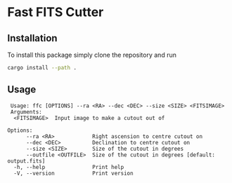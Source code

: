 # Fast FITS Cutter

## Installation
To install this package simply clone the repository and run

```bash
cargo install --path .
```

## Usage

```
 Usage: ffc [OPTIONS] --ra <RA> --dec <DEC> --size <SIZE> <FITSIMAGE> 
 Arguments:
  <FITSIMAGE>  Input image to make a cutout out of

Options:
      --ra <RA>            Right ascension to centre cutout on
      --dec <DEC>          Declination to centre cutout on
      --size <SIZE>        Size of the cutout in degrees
      --outfile <OUTFILE>  Size of the cutout in degrees [default: output.fits]
  -h, --help               Print help
  -V, --version            Print version

```
